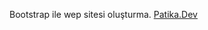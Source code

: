 Bootstrap ile wep sitesi oluşturma.
[Patika.Dev](https://github.com/enesozen32/BoostrapHomework1.git)